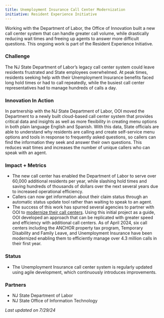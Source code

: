```yaml
---
title: Unemployment Insurance Call Center Modernization
initiative: Resident Experience Initiative
---
```


Working with the Department of Labor, the Office of Innovation built a new call center system that can handle greater call volume, while drastically reducing wait times and freeing up agents to answer more difficult questions. This ongoing work is part of the Resident Experience Initiative.

### Challenge

The NJ State Department of Labor’s legacy call center system could leave residents frustrated and State employees overwhelmed. At peak times, residents seeking help with their Unemployment Insurance benefits faced long hold times or had to call repeatedly, while the busiest call center representatives had to manage hundreds of calls a day. 

### Innovation In Action

In partnership with the NJ State Department of Labor, OOI moved the Department to a newly built cloud-based call center system that provides critical data and insights as well as more flexibility in creating menu options in both plain language English and Spanish. With this data, State officials are able to understand why residents are calling and create self-service menu options and tools in response to frequently asked questions, so callers can find the information they seek and answer their own questions. This reduces wait times and increases the number of unique callers who can speak with an agent. 

### Impact + Metrics

- The new call center has enabled the Department of Labor to serve over 60,000 additional residents per year, while slashing hold times and saving hundreds of thousands of dollars over the next several years due to increased operational efficiency. 
- Callers can now get information about their claim status through an automatic status update tool rather than waiting to speak to an agent.
- The success of this work has spurred several agencies to partner with OOI to [modernize their call centers](https://innovation.nj.gov/projects/call-center-modernization/). Using this initial project as a guide, OOI developed an approach that can be replicated with greater speed and efficiency with additional call centers. As of April 2024, six call centers including the ANCHOR property tax program, Temporary Disability and Family Leave, and Unemployment Insurance have been modernized enabling them to efficiently manage over 4.3 million calls in their first year.

### Status

-   The Unemployment Insurance call center system is regularly updated using agile development, which continuously introduces improvements.
    
### Partners

-   NJ State Department of Labor
-   NJ State Office of Information Technology


*Last updated on 7/29/24*
